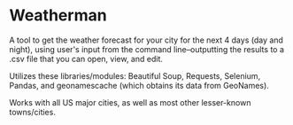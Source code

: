 # Weatherman

A tool to get the weather forecast for your city for the next 4 days (day and night), using user's input from the command line–outputting the results to a .csv file that you can open, view, and edit.

Utilizes these libraries/modules: Beautiful Soup, Requests, Selenium, Pandas, and geonamescache (which obtains its data from GeoNames).

Works with all US major cities, as well as most other lesser-known towns/cities.
